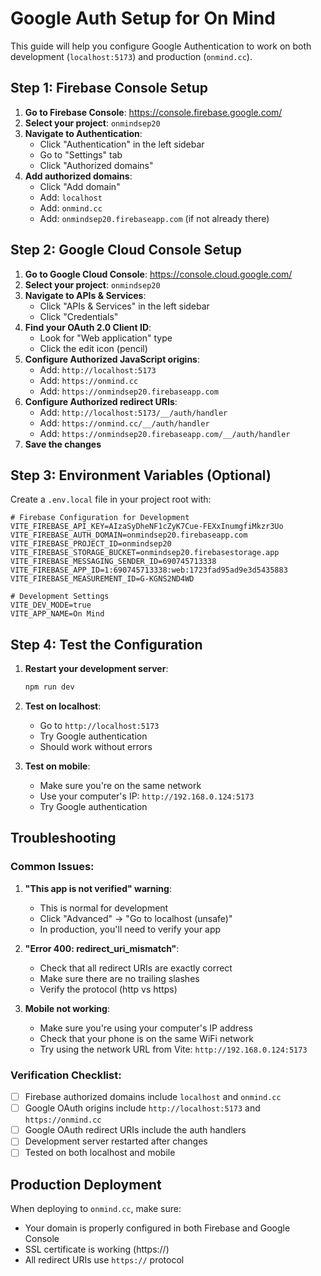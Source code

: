 # Google Auth Setup for On Mind

This guide will help you configure Google Authentication to work on both development (`localhost:5173`) and production (`onmind.cc`).

## Step 1: Firebase Console Setup

1. **Go to Firebase Console**: https://console.firebase.google.com/
2. **Select your project**: `onmindsep20`
3. **Navigate to Authentication**:
   - Click "Authentication" in the left sidebar
   - Go to "Settings" tab
   - Click "Authorized domains"
4. **Add authorized domains**:
   - Click "Add domain"
   - Add: `localhost`
   - Add: `onmind.cc`
   - Add: `onmindsep20.firebaseapp.com` (if not already there)

## Step 2: Google Cloud Console Setup

1. **Go to Google Cloud Console**: https://console.cloud.google.com/
2. **Select your project**: `onmindsep20`
3. **Navigate to APIs & Services**:
   - Click "APIs & Services" in the left sidebar
   - Click "Credentials"
4. **Find your OAuth 2.0 Client ID**:
   - Look for "Web application" type
   - Click the edit icon (pencil)
5. **Configure Authorized JavaScript origins**:
   - Add: `http://localhost:5173`
   - Add: `https://onmind.cc`
   - Add: `https://onmindsep20.firebaseapp.com`
6. **Configure Authorized redirect URIs**:
   - Add: `http://localhost:5173/__/auth/handler`
   - Add: `https://onmind.cc/__/auth/handler`
   - Add: `https://onmindsep20.firebaseapp.com/__/auth/handler`
7. **Save the changes**

## Step 3: Environment Variables (Optional)

Create a `.env.local` file in your project root with:

```env
# Firebase Configuration for Development
VITE_FIREBASE_API_KEY=AIzaSyDheNF1cZyK7Cue-FEXxInumgfiMkzr3Uo
VITE_FIREBASE_AUTH_DOMAIN=onmindsep20.firebaseapp.com
VITE_FIREBASE_PROJECT_ID=onmindsep20
VITE_FIREBASE_STORAGE_BUCKET=onmindsep20.firebasestorage.app
VITE_FIREBASE_MESSAGING_SENDER_ID=690745713338
VITE_FIREBASE_APP_ID=1:690745713338:web:1723fad95ad9e3d5435883
VITE_FIREBASE_MEASUREMENT_ID=G-KGNS2ND4WD

# Development Settings
VITE_DEV_MODE=true
VITE_APP_NAME=On Mind
```

## Step 4: Test the Configuration

1. **Restart your development server**:
   ```bash
   npm run dev
   ```

2. **Test on localhost**:
   - Go to `http://localhost:5173`
   - Try Google authentication
   - Should work without errors

3. **Test on mobile**:
   - Make sure you're on the same network
   - Use your computer's IP: `http://192.168.0.124:5173`
   - Try Google authentication

## Troubleshooting

### Common Issues:

1. **"This app is not verified" warning**:
   - This is normal for development
   - Click "Advanced" → "Go to localhost (unsafe)"
   - In production, you'll need to verify your app

2. **"Error 400: redirect_uri_mismatch"**:
   - Check that all redirect URIs are exactly correct
   - Make sure there are no trailing slashes
   - Verify the protocol (http vs https)

3. **Mobile not working**:
   - Make sure you're using your computer's IP address
   - Check that your phone is on the same WiFi network
   - Try using the network URL from Vite: `http://192.168.0.124:5173`

### Verification Checklist:

- [ ] Firebase authorized domains include `localhost` and `onmind.cc`
- [ ] Google OAuth origins include `http://localhost:5173` and `https://onmind.cc`
- [ ] Google OAuth redirect URIs include the auth handlers
- [ ] Development server restarted after changes
- [ ] Tested on both localhost and mobile

## Production Deployment

When deploying to `onmind.cc`, make sure:
- Your domain is properly configured in both Firebase and Google Console
- SSL certificate is working (https://)
- All redirect URIs use `https://` protocol
